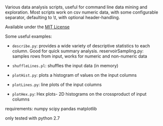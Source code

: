 Various data analysis scripts, useful for command line data mining and exploration. Most scripts work on csv numeric data, with some configurable separator, defaulting to \t, with optional header-handling. 

Available under the [MIT License](http://opensource.org/licenses/MIT)

Some useful examples:

+ `describe.py`: provides a wide variety of descriptive statistics to each column. Good for quick summary analysis.
reservoirSampling.py: samples rows from input, works for numeric and non-numeric data

+ `shuffleLines.pl`: shuffles the input data (in memory)

+ `plotHist.py`: plots a histogram of values on the input columns

+ `plotLines.py`: line plots of the input columns

+ `plotHex.py`: Hex plots- 2D histograms on the crossproduct of input columns


requirements:
numpy
scipy
pandas
matplotlib

only tested with python 2.7
